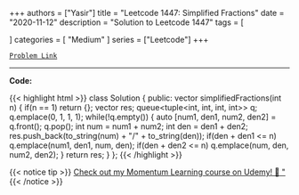 
+++
authors = ["Yasir"]
title = "Leetcode 1447: Simplified Fractions"
date = "2020-11-12"
description = "Solution to Leetcode 1447"
tags = [
    
]
categories = [
    "Medium"
]
series = ["Leetcode"]
+++



[`Problem Link`](https://leetcode.com/problems/simplified-fractions/description/)

---

**Code:**

{{< highlight html >}}
class Solution {
public:
    vector<string> simplifiedFractions(int n) {
        if(n == 1) return {};
        vector<string> res;
        queue<tuple<int, int, int, int>> q;
        q.emplace(0, 1, 1, 1);
        while(!q.empty()) {
            auto [num1, den1, num2, den2] = q.front();
            q.pop();
            int num = num1 + num2;
            int den = den1 + den2;
            res.push_back(to_string(num) + "/" + to_string(den));
            if(den + den1 <= n) q.emplace(num1, den1, num, den);
            if(den + den2 <= n) q.emplace(num, den, num2, den2);
        }
        return res;
    }
};
{{< /highlight >}}


{{< notice tip >}}
[Check out my Momentum Learning course on Udemy! 🚀 "](https://www.udemy.com/course/blind-75-the-data-structures-and-algorithms-essentials/)
{{< /notice >}}

